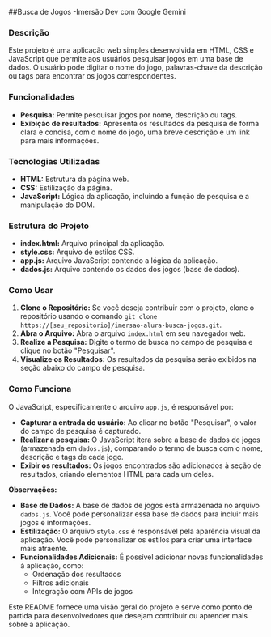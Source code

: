 ##Busca de Jogos -Imersão Dev com Google Gemini

### **Descrição**

Este projeto é uma aplicação web simples desenvolvida em HTML, CSS e JavaScript que permite aos usuários pesquisar jogos em uma base de dados. O usuário pode digitar o nome do jogo, palavras-chave da descrição ou tags para encontrar os jogos correspondentes.

### **Funcionalidades**

* **Pesquisa:** Permite pesquisar jogos por nome, descrição ou tags.
* **Exibição de resultados:** Apresenta os resultados da pesquisa de forma clara e concisa, com o nome do jogo, uma breve descrição e um link para mais informações.

### **Tecnologias Utilizadas**

* **HTML:** Estrutura da página web.
* **CSS:** Estilização da página.
* **JavaScript:** Lógica da aplicação, incluindo a função de pesquisa e a manipulação do DOM.

### **Estrutura do Projeto**

* **index.html:** Arquivo principal da aplicação.
* **style.css:** Arquivo de estilos CSS.
* **app.js:** Arquivo JavaScript contendo a lógica da aplicação.
* **dados.js:** Arquivo contendo os dados dos jogos (base de dados).

### **Como Usar**

1. **Clone o Repositório:**
   Se você deseja contribuir com o projeto, clone o repositório usando o comando `git clone https://[seu_repositorio]/imersao-alura-busca-jogos.git`.
2. **Abra o Arquivo:**
   Abra o arquivo `index.html` em seu navegador web.
3. **Realize a Pesquisa:**
   Digite o termo de busca no campo de pesquisa e clique no botão "Pesquisar".
4. **Visualize os Resultados:**
   Os resultados da pesquisa serão exibidos na seção abaixo do campo de pesquisa.

### **Como Funciona**

O JavaScript, especificamente o arquivo `app.js`, é responsável por:

* **Capturar a entrada do usuário:** Ao clicar no botão "Pesquisar", o valor do campo de pesquisa é capturado.
* **Realizar a pesquisa:** O JavaScript itera sobre a base de dados de jogos (armazenada em `dados.js`), comparando o termo de busca com o nome, descrição e tags de cada jogo.
* **Exibir os resultados:** Os jogos encontrados são adicionados à seção de resultados, criando elementos HTML para cada um deles.


**Observações:**

* **Base de Dados:** A base de dados de jogos está armazenada no arquivo `dados.js`. Você pode personalizar essa base de dados para incluir mais jogos e informações.
* **Estilização:** O arquivo `style.css` é responsável pela aparência visual da aplicação. Você pode personalizar os estilos para criar uma interface mais atraente.
* **Funcionalidades Adicionais:** É possível adicionar novas funcionalidades à aplicação, como:
    * Ordenação dos resultados
    * Filtros adicionais
    * Integração com APIs de jogos


Este README fornece uma visão geral do projeto e serve como ponto de partida para desenvolvedores que desejam contribuir ou aprender mais sobre a aplicação.
